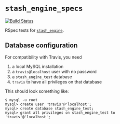 # `stash_engine_specs`

[![Build Status](https://travis-ci.org/CDLUC3/stash_engine_specs.png?branch=master)](https://travis-ci.org/CDLUC3/stash_engine_specs) 

RSpec tests for [`stash_engine`](https://github.com/CDLUC3/stash_engine).

## Database configuration

For compatibility with Travis, you need

1. a local MySQL installation
2. a `travis@localhost` user with no password
3. a `stash_engine_test` database
4. `travis` to have all privileges on that database

This should look something like:

```
$ mysql -u root
mysql> create user 'travis'@'localhost';
mysql> create database stash_engine_test;
mysql> grant all privileges on stash_engine_test to 'travis'@'localhost';
```
